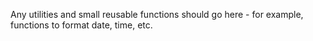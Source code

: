 Any utilities and small reusable functions should go here - for example, functions to format date, time,
etc.